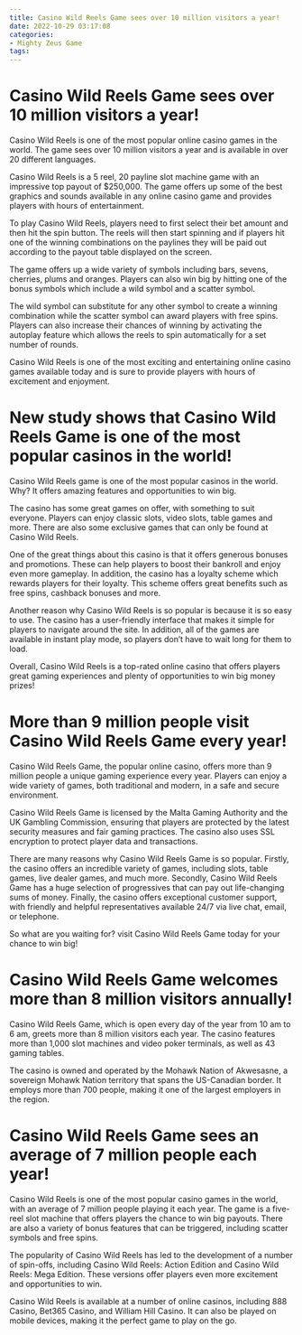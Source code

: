 ```yaml
---
title: Casino Wild Reels Game sees over 10 million visitors a year!
date: 2022-10-29 03:17:08
categories:
- Mighty Zeus Game
tags:
---
```



#  Casino Wild Reels Game sees over 10 million visitors a year!

Casino Wild Reels is one of the most popular online casino games in the world. The game sees over 10 million visitors a year and is available in over 20 different languages.

Casino Wild Reels is a 5 reel, 20 payline slot machine game with an impressive top payout of $250,000. The game offers up some of the best graphics and sounds available in any online casino game and provides players with hours of entertainment.

To play Casino Wild Reels, players need to first select their bet amount and then hit the spin button. The reels will then start spinning and if players hit one of the winning combinations on the paylines they will be paid out according to the payout table displayed on the screen.

The game offers up a wide variety of symbols including bars, sevens, cherries, plums and oranges. Players can also win big by hitting one of the bonus symbols which include a wild symbol and a scatter symbol.

The wild symbol can substitute for any other symbol to create a winning combination while the scatter symbol can award players with free spins. Players can also increase their chances of winning by activating the autoplay feature which allows the reels to spin automatically for a set number of rounds.

Casino Wild Reels is one of the most exciting and entertaining online casino games available today and is sure to provide players with hours of excitement and enjoyment.

#  New study shows that Casino Wild Reels Game is one of the most popular casinos in the world!

Casino Wild Reels game is one of the most popular casinos in the world. Why? It offers amazing features and opportunities to win big.

The casino has some great games on offer, with something to suit everyone. Players can enjoy classic slots, video slots, table games and more. There are also some exclusive games that can only be found at Casino Wild Reels.

One of the great things about this casino is that it offers generous bonuses and promotions. These can help players to boost their bankroll and enjoy even more gameplay. In addition, the casino has a loyalty scheme which rewards players for their loyalty. This scheme offers great benefits such as free spins, cashback bonuses and more.

Another reason why Casino Wild Reels is so popular is because it is so easy to use. The casino has a user-friendly interface that makes it simple for players to navigate around the site. In addition, all of the games are available in instant play mode, so players don’t have to wait long for them to load.

Overall, Casino Wild Reels is a top-rated online casino that offers players great gaming experiences and plenty of opportunities to win big money prizes!

#  More than 9 million people visit Casino Wild Reels Game every year!

Casino Wild Reels Game, the popular online casino, offers more than 9 million people a unique gaming experience every year. Players can enjoy a wide variety of games, both traditional and modern, in a safe and secure environment.

Casino Wild Reels Game is licensed by the Malta Gaming Authority and the UK Gambling Commission, ensuring that players are protected by the latest security measures and fair gaming practices. The casino also uses SSL encryption to protect player data and transactions.

There are many reasons why Casino Wild Reels Game is so popular. Firstly, the casino offers an incredible variety of games, including slots, table games, live dealer games, and much more. Secondly, Casino Wild Reels Game has a huge selection of progressives that can pay out life-changing sums of money. Finally, the casino offers exceptional customer support, with friendly and helpful representatives available 24/7 via live chat, email, or telephone.

So what are you waiting for? visit Casino Wild Reels Game today for your chance to win big!

#  Casino Wild Reels Game welcomes more than 8 million visitors annually!

Casino Wild Reels Game, which is open every day of the year from 10 am to 6 am, greets more than 8 million visitors each year. The casino features more than 1,000 slot machines and video poker terminals, as well as 43 gaming tables.

The casino is owned and operated by the Mohawk Nation of Akwesasne, a sovereign Mohawk Nation territory that spans the US-Canadian border. It employs more than 700 people, making it one of the largest employers in the region.

#  Casino Wild Reels Game sees an average of 7 million people each year!

Casino Wild Reels is one of the most popular casino games in the world, with an average of 7 million people playing it each year. The game is a five-reel slot machine that offers players the chance to win big payouts. There are also a variety of bonus features that can be triggered, including scatter symbols and free spins.

The popularity of Casino Wild Reels has led to the development of a number of spin-offs, including Casino Wild Reels: Action Edition and Casino Wild Reels: Mega Edition. These versions offer players even more excitement and opportunities to win.

Casino Wild Reels is available at a number of online casinos, including 888 Casino, Bet365 Casino, and William Hill Casino. It can also be played on mobile devices, making it the perfect game to play on the go.
